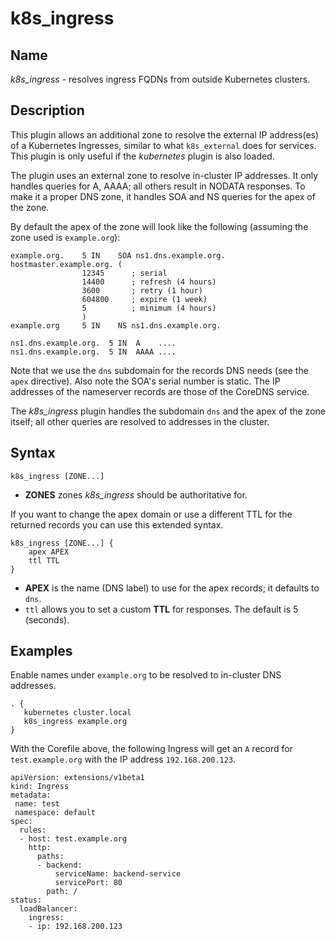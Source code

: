 # k8s_ingress

## Name

*k8s_ingress* - resolves ingress FQDNs from outside Kubernetes clusters.

## Description

This plugin allows an additional zone to resolve the external IP address(es) of a Kubernetes
Ingresses, similar to what `k8s_external` does for services. This plugin is only useful if the *kubernetes* plugin is also loaded.

The plugin uses an external zone to resolve in-cluster IP addresses. It only handles queries for A,
AAAA; all others result in NODATA responses. To make it a proper DNS zone, it handles SOA and NS queries for the apex of the zone.

By default the apex of the zone will look like the following (assuming the zone used is `example.org`):

~~~ dns
example.org.	5 IN	SOA ns1.dns.example.org. hostmaster.example.org. (
				12345      ; serial
				14400      ; refresh (4 hours)
				3600       ; retry (1 hour)
				604800     ; expire (1 week)
				5          ; minimum (4 hours)
				)
example.org		5 IN	NS ns1.dns.example.org.

ns1.dns.example.org.  5 IN  A    ....
ns1.dns.example.org.  5 IN  AAAA ....
~~~

Note that we use the `dns` subdomain for the records DNS needs (see the `apex` directive). Also
note the SOA's serial number is static. The IP addresses of the nameserver records are those of the
CoreDNS service.

The *k8s_ingress* plugin handles the subdomain `dns` and the apex of the zone itself; all other
queries are resolved to addresses in the cluster.

## Syntax

~~~
k8s_ingress [ZONE...]
~~~

* **ZONES** zones *k8s_ingress* should be authoritative for.

If you want to change the apex domain or use a different TTL for the returned records you can use
this extended syntax.

~~~
k8s_ingress [ZONE...] {
    apex APEX
    ttl TTL
}
~~~

* **APEX** is the name (DNS label) to use for the apex records; it defaults to `dns`.
* `ttl` allows you to set a custom **TTL** for responses. The default is 5 (seconds).

## Examples

Enable names under `example.org` to be resolved to in-cluster DNS addresses.

~~~
. {
   kubernetes cluster.local
   k8s_ingress example.org
}
~~~

With the Corefile above, the following Ingress will get an `A` record for `test.example.org` with the IP address `192.168.200.123`.

~~~
apiVersion: extensions/v1beta1
kind: Ingress
metadata:
 name: test
 namespace: default
spec:
  rules:
  - host: test.example.org
    http:
      paths:
      - backend:
          serviceName: backend-service
          servicePort: 80
        path: /
status:
  loadBalancer:
    ingress:
    - ip: 192.168.200.123
~~~


